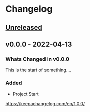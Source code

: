 # Changelog
<!-- markdownlint-disable MD024 -->
<!-- changelog-start -->

## [Unreleased](https://github.com/DonalChilde/bash-task/v0.0.1...refs/heads/develop)
<!-- Dont forget to:
    - Update the Unreleased compare version to latest release tag
    - Update compare/_previous_version_tag_
    - Delete <a></a> tag -->
<!-- Copy paste release notes below here -->
<!-- scriv-insert-here -->

## v0.0.0 - 2022-04-13

### Whats Changed in v0.0.0

This is the start of something....

### Added

- Project Start

<https://keepachangelog.com/en/1.0.0/>

<!-- changelog-end -->
